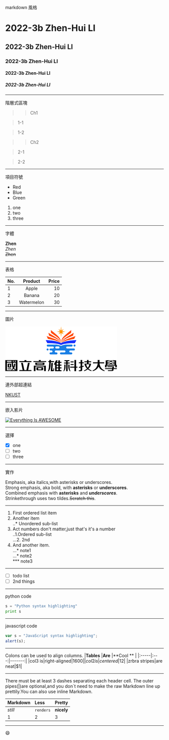 markdown 風格
# 2022-3b  Zhen-Hui LI  
## 2022-3b  Zhen-Hui LI  
### 2022-3b  Zhen-Hui LI  
#### 2022-3b  Zhen-Hui LI  
##### 2022-3b  Zhen-Hui LI  

---
階層式區塊

>>Ch1

>1-1

>1-2

>>Ch2

>2-1

>2-2

---
項目符號

* Red  
* Blue  
* Green  


1. one  
2. two  
3. three  

---
字體

**Zhen**  
*Zhen*  
~~Zhen~~

---
表格

| No. | Product | Price |
| :---| :-----: | ----: |
| 1   | Apple   | 10    |
| 2   | Banana  | 20    |
| 3   | Watermelon | 30 |

---
圖片

![nkust](nkust.png "高科大")

---
連外部超連結

[NKUST](http://www.nkust.edu.tw)

---
嵌入影片

[![Everything Is AWESOME](https://img.youtube.com/vi/StTqXEQ2l-Y/0.jpg)](https://www.youtube.com/watch?v=StTqXEQ2l-Y "Everything Is AWESOME")

---
選擇

- [x] one
- [ ] two
- [ ] three

---
實作

Emphasis, aka italics,with asterisks or underscores.  
Strong emphasis, aka bold, with **asterisks** or **underscores**.  
Combined emphasis with **asterisks** and  ***underscores***.  
Strinkethrough uses two tildes.~~Scratch this~~.  

---
1. First ordered list item  
2. Another item  
  ..* Unordered sub-list  
3. Act numbers don't matter,just that's  it's a number  
  ..1.Ordered sub-list  
  ...2. 2nd  
4. And another item.  
  ...* note1  
  ...* note2  
  *** note3  
---

- [ ] todo list
- [ ] 2nd things

---

python code
```python
s = "Python syntax highlighting"
print s
```

---

javascript code
```js
var s = "JavaScript syntax highlighting";
alert(s);
```

---

Colons can be used to align columns.
|**Tables**  |**Are**  |**Cool ** |
|:-----|:---:|-------:|
|col3 is|right-aligned|$1600|
|col2 is|centered|$12|
|zrbra stripes|are neat|$1|

---

There must be at least 3 dashes separating each header cell.
The outer pipes(|)are optional,and you don`t need to make the 
raw Markdown line up prettily.You can also use inline Markdown.

|**Markdown**  |**Less**  |**Pretty**  |
|:-----|:---|:-------|
|*still*|`renders`|**nicely**|
|1|2|3|

---

😄
